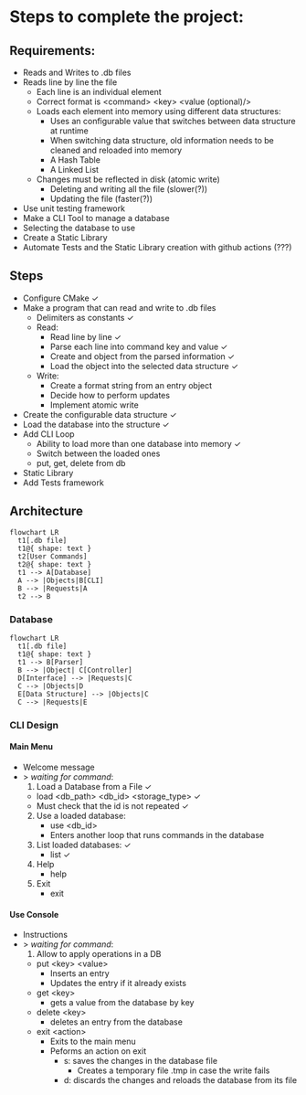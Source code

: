 # Steps to complete the project:

## Requirements:

* Reads and Writes to .db files
* Reads line by line the file
  * Each line is an individual element
  * Correct format is \<command\> \<key\> \<value (optional)/>
  * Loads each element into memory using different data structures:
    * Uses an configurable value that switches between data structure at runtime
    * When switching data structure, old information needs to be cleaned and reloaded into memory
    * A Hash Table
    * A Linked List
  * Changes must be reflected in disk (atomic write)
    * Deleting and writing all the file (slower(?))
    * Updating the file (faster(?))
* Use unit testing framework
* Make a CLI Tool to manage a database
* Selecting the database to use
* Create a Static Library
* Automate Tests and the Static Library creation with github actions (???)


## Steps
* Configure CMake ✓
* Make a program that can read and write to .db files
  * Delimiters as constants ✓
  * Read:
    * Read line by line ✓
    * Parse each line into command key and value ✓
    * Create and object from the parsed information ✓
    * Load the object into the selected data structure ✓
  * Write:
    * Create a format string from an entry object
    * Decide how to perform updates
    * Implement atomic write
* Create the configurable data structure ✓
* Load the database into the structure ✓
* Add CLI Loop
  * Ability to load more than one database into memory ✓
  * Switch between the loaded ones
  * put, get, delete from db
* Static Library
* Add Tests framework

## Architecture

```mermaid --mermaid-flowchart-curve: basis
flowchart LR
  t1[.db file]
  t1@{ shape: text }
  t2[User Commands]
  t2@{ shape: text }
  t1 --> A[Database]
  A --> |Objects|B[CLI] 
  B --> |Requests|A 
  t2 --> B
```

### Database

```mermaid --mermaid-flowchart-curve: basis
flowchart LR
  t1[.db file]
  t1@{ shape: text }
  t1 --> B[Parser]
  B --> |Object| C[Controller]
  D[Interface] --> |Requests|C
  C --> |Objects|D
  E[Data Structure] --> |Objects|C
  C --> |Requests|E
```

### CLI Design

#### Main Menu
* Welcome message
* \> _waiting for command_:
  1. Load a Database from a File ✓
    * load \<db_path\> \<db_id\> \<storage_type\> ✓
    * Must check that the id is not repeated ✓
  2. Use a loaded database:
     * use <db_id>
     * Enters another loop that runs commands in the database
  3. List loaded databases: ✓
     * list ✓
  4. Help
      * help
  5. Exit
      * exit

#### Use Console
* Instructions
* \> _waiting for command_:
  1. Allow to apply operations in a DB
    * put \<key\> \<value\>
      * Inserts an entry
      * Updates the entry if it already exists
    * get \<key\>
      * gets a value from the database by key
    * delete \<key\>
      * deletes an entry from the database
    * exit \<action\>
      * Exits to the main menu 
      * Peforms an action on exit
        * s: saves the changes in the database file
          * Creates a temporary file .tmp in case the write fails
        * d: discards the changes and reloads the database from its file